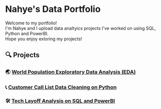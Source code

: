 # Nahye's Data Portfolio

Welcome to my portfolio! <br/>
I'm Nahye and I upload data analtyics projects I've worked on using SQL, Python and PowerBI. <br/>
Hope you enjoy exloring my projects!

## 🔍 Projects

### 🌏 [World Population Exploratory Data Analysis (EDA)](https://github.com/NahyeMoon/DataAnalyticsPortfolio/blob/main/World%20Population/EDA.md)
### 📞 [Customer Call List Data Cleaning on Python](https://github.com/NahyeMoon/DataAnalyticsPortfolio/blob/main/Customer%20Call%20List/Data%20Cleaning.md)
### 🛠️ [Tech Layoff Analysis on SQL and PowerBI](https://github.com/NahyeMoon/DataAnalyticsPortfolio/tree/main/Tech%20Layoffs)

